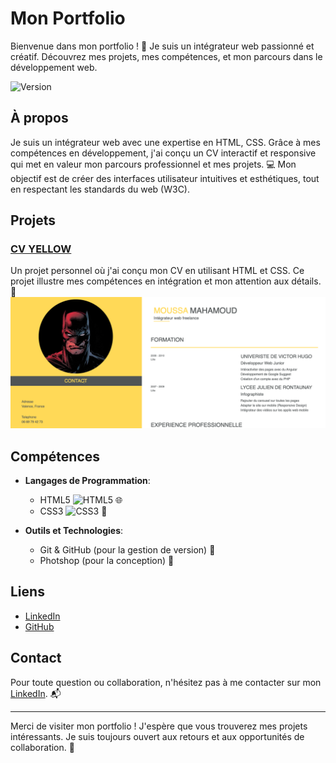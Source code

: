 # Mon Portfolio
Bienvenue dans mon portfolio ! 🎉 Je suis un intégrateur web passionné et créatif. Découvrez mes projets, mes compétences, et mon parcours dans le développement web.

![Version](https://img.shields.io/badge/version-1.0.0-brightgreen)

## À propos
Je suis un intégrateur web avec une expertise en HTML, CSS. Grâce à mes compétences en développement, j'ai conçu un CV interactif et responsive qui met en valeur mon parcours professionnel et mes projets. 💻 Mon objectif est de créer des interfaces utilisateur intuitives et esthétiques, tout en respectant les standards du web (W3C).

## Projets

### [CV YELLOW](https://mahmoud974.github.io/CV-YELLOW/)
Un projet personnel où j'ai conçu mon CV en utilisant HTML et CSS. Ce projet illustre mes compétences en intégration et mon attention aux détails. 📄  
![CV d'intégrateur web](images/cv.png)





## Compétences
- **Langages de Programmation**:
  - HTML5 ![HTML5](https://img.shields.io/badge/HTML5-E34F26?style=flat-square&logo=html5&logoColor=white) 🌐
  - CSS3 ![CSS3](https://img.shields.io/badge/CSS3-1572B6?style=flat-square&logo=css3&logoColor=white) 🎨

- **Outils et Technologies**:
  - Git & GitHub (pour la gestion de version) 🔧
  - Photshop (pour la conception) 🎨

## Liens
- [LinkedIn](https://www.linkedin.com/in/mahamoudmoussa1/) 
- [GitHub](https://github.com/mahmoud974)  

## Contact
Pour toute question ou collaboration, n'hésitez pas à me contacter sur mon [LinkedIn](https://www.linkedin.com/in/mahamoudmoussa1/). 📬

---

Merci de visiter mon portfolio ! J'espère que vous trouverez mes projets intéressants. Je suis toujours ouvert aux retours et aux opportunités de collaboration. 🤝
